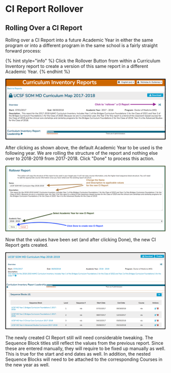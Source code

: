 # CI Report Rollover

## Rolling Over a CI Report

Rolling over a CI Report into a future Academic Year in either the same program or into a different program in the same school is a fairly straight forward process:

{% hint style="info" %}
Click the Rollover Button from within a Curriculum Inventory report to create a version of this same report in a different Academic Year.
{% endhint %}

![](../.gitbook/assets/ci_rw_33.png)

After clicking as shown above, the default Academic Year to be used is the following year. We are rolling the structure of the report and nothing else over to 2018-2019 from 2017-2018. Click "Done" to process this action.

![Set Options for new CI Report](../.gitbook/assets/ci_rw_36.png)

Now that the values have been set \(and after clicking Done\), the new CI Report gets created. 

![New CI Report ](../.gitbook/assets/ci_rw_37.png)

The newly created CI Report still will need considerable tweaking. The Sequence Block titles still reflect the values from the previous report. Since these are entered manually, they will require to be fixed up manually as well. This is true for the start and end dates as well. In addition, the nested Sequence Blocks will need to be attached to the corresponding Courses in the new year as well.

